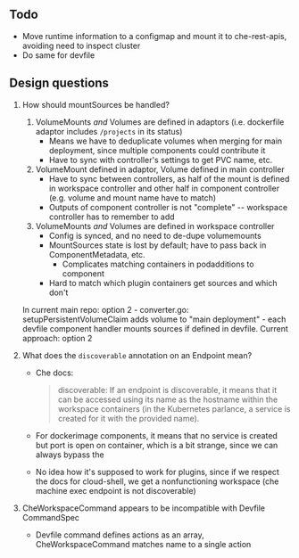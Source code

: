 ## Todo
- Move runtime information to a configmap and mount it to che-rest-apis, avoiding need to inspect cluster
- Do same for devfile


## Design questions
1. How should mountSources be handled? 
    1. VolumeMounts *and* Volumes are defined in adaptors (i.e. dockerfile adaptor includes `/projects` in its status)
        - Means we have to deduplicate volumes when merging for main deployment, since multiple components could contribute it
        - Have to sync with controller's settings to get PVC name, etc.
    1. VolumeMount defined in adaptor, Volume defined in main controller
        - Have to sync between controllers, as half of the mount is defined in workspace controller and other half in component controller (e.g. volume and mount name have to match)
        - Outputs of component controller is not "complete" -- workspace controller has to remember to add
    1. VolumeMounts *and* Volumes are defined in workspace controller
        - Config is synced, and no need to de-dupe volumemounts
        - MountSources state is lost by default; have to pass back in ComponentMetadata, etc.
            - Complicates matching containers in podadditions to component
        - Hard to match which plugin containers get sources and which don't
            
    In current main repo: option 2 
        - converter.go: setupPersistentVolumeClaim adds volume to "main deployment"
        - each devfile component handler mounts sources if defined in devfile.
    Current approach: option 2

1. What does the `discoverable` annotation on an Endpoint mean? 
    - Che docs:
        > discoverable: If an endpoint is discoverable, it means that it can be accessed using its name as the hostname within the workspace containers (in the Kubernetes parlance, a service is created for it with the provided name).
     
    - For dockerimage components, it means that no service is created but port is open on container, which is a bit strange, since we can always bypass the 
    - No idea how it's supposed to work for plugins, since if we respect the docs for cloud-shell, we get a nonfunctioning workspace (che machine exec endpoint is not discoverable)    
    
1. CheWorkspaceCommand appears to be incompatible with Devfile CommandSpec
    - Devfile command defines actions as an array, CheWorkspaceCommand matches name to a single action